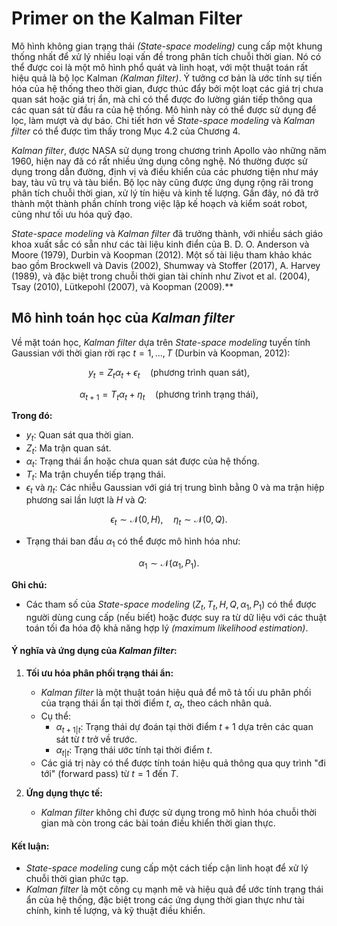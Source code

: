 # Primer on the Kalman Filter
Mô hình không gian trạng thái *(State-space modeling)* cung cấp một khung thống nhất để xử lý nhiều loại vấn đề trong phân tích chuỗi thời gian. Nó có thể được coi là một mô hình phổ quát và linh hoạt, với một thuật toán rất hiệu quả là bộ lọc Kalman *(Kalman filter)*. Ý tưởng cơ bản là ước tính sự tiến hóa của hệ thống theo thời gian, được thúc đẩy bởi một loạt các giá trị chưa quan sát hoặc giá trị ẩn, mà chỉ có thể được đo lường gián tiếp thông qua các quan sát từ đầu ra của hệ thống. Mô hình này có thể được sử dụng để lọc, làm mượt và dự báo. Chi tiết hơn về *State-space modeling* và *Kalman filter* có thể được tìm thấy trong Mục 4.2 của Chương 4.

*Kalman filter*, được NASA sử dụng trong chương trình Apollo vào những năm 1960, hiện nay đã có rất nhiều ứng dụng công nghệ. Nó thường được sử dụng trong dẫn đường, định vị và điều khiển của các phương tiện như máy bay, tàu vũ trụ và tàu biển. Bộ lọc này cũng được ứng dụng rộng rãi trong phân tích chuỗi thời gian, xử lý tín hiệu và kinh tế lượng. Gần đây, nó đã trở thành một thành phần chính trong việc lập kế hoạch và kiểm soát robot, cũng như tối ưu hóa quỹ đạo.

*State-space modeling* và *Kalman filter* đã trưởng thành, với nhiều sách giáo khoa xuất sắc có sẵn như các tài liệu kinh điển của B. D. O. Anderson và Moore (1979), Durbin và Koopman (2012). Một số tài liệu tham khảo khác bao gồm Brockwell và Davis (2002), Shumway và Stoffer (2017), A. Harvey (1989), và đặc biệt trong chuỗi thời gian tài chính như Zivot et al. (2004), Tsay (2010), Lütkepohl (2007), và Koopman (2009).**

## Mô hình toán học của *Kalman filter*
Về mặt toán học, *Kalman filter* dựa trên *State-space modeling* tuyến tính Gaussian với thời gian rời rạc $t = 1, \dots, T$ (Durbin và Koopman, 2012):

$$y_t = Z_t \alpha_t + \epsilon_t \quad (\text{phương trình quan sát}),$$

$$\alpha_{t+1} = T_t \alpha_t + \eta_t \quad (\text{phương trình trạng thái}),$$

**Trong đó:**
- $y_t$: Quan sát qua thời gian.
- $Z_t$: Ma trận quan sát.
- $\alpha_t$: Trạng thái ẩn hoặc chưa quan sát được của hệ thống.
- $T_t$: Ma trận chuyển tiếp trạng thái.
- $\epsilon_t$ và $\eta_t$: Các nhiễu Gaussian với giá trị trung bình bằng 0 và ma trận hiệp phương sai lần lượt là $H$ và $Q$:

$$\epsilon_t \sim \mathcal{N}(0, H), \quad \eta_t \sim \mathcal{N}(0, Q).$$

- Trạng thái ban đầu $\alpha_1$ có thể được mô hình hóa như:

$$\alpha_1 \sim \mathcal{N}(\alpha_1, P_1).$$

**Ghi chú:**
- Các tham số của *State-space modeling* ($Z_t, T_t, H, Q, \alpha_1, P_1$) có thể được người dùng cung cấp (nếu biết) hoặc được suy ra từ dữ liệu với các thuật toán tối đa hóa độ khả năng hợp lý *(maximum likelihood estimation)*.

#### Ý nghĩa và ứng dụng của *Kalman filter*:
1. **Tối ưu hóa phân phối trạng thái ẩn:**
   - *Kalman filter* là một thuật toán hiệu quả để mô tả tối ưu phân phối của trạng thái ẩn tại thời điểm $t$, $\alpha_t$, theo cách nhân quả.
   - Cụ thể:
     - $\alpha_{t+1|t}$: Trạng thái dự đoán tại thời điểm $t + 1$ dựa trên các quan sát từ $t$ trở về trước.
     - $\alpha_{t|t}$: Trạng thái ước tính tại thời điểm $t$.
   - Các giá trị này có thể được tính toán hiệu quả thông qua quy trình "đi tới" (forward pass) từ $t = 1$ đến $T$.

2. **Ứng dụng thực tế:**
   - *Kalman filter* không chỉ được sử dụng trong mô hình hóa chuỗi thời gian mà còn trong các bài toán điều khiển thời gian thực.

#### Kết luận:
- *State-space modeling* cung cấp một cách tiếp cận linh hoạt để xử lý chuỗi thời gian phức tạp.
- *Kalman filter* là một công cụ mạnh mẽ và hiệu quả để ước tính trạng thái ẩn của hệ thống, đặc biệt trong các ứng dụng thời gian thực như tài chính, kinh tế lượng, và kỹ thuật điều khiển.
